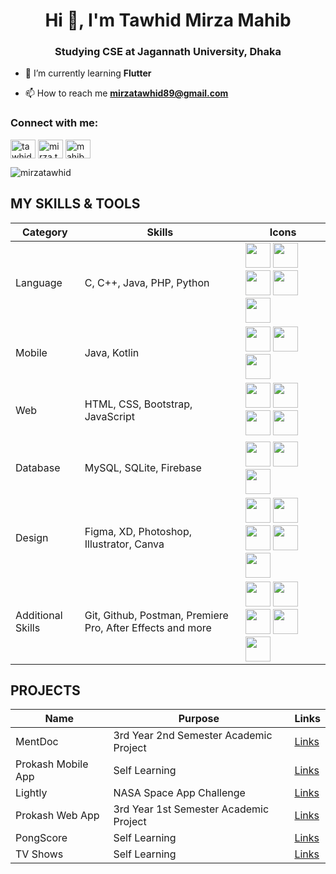 <h1 align="center">Hi 👋, I'm Tawhid Mirza Mahib</h1>
<h3 align="center">Studying CSE at Jagannath University, Dhaka</h3>


- 🌱 I’m currently learning **Flutter**

- 📫 How to reach me **mirzatawhid89@gmail.com**

<h3 align="left">Connect with me:</h3>
<p align="left">
<a href="https://linkedin.com/in/tawhid-mirza-mahib-8a0525143" target="blank"><img align="center" src="https://raw.githubusercontent.com/rahuldkjain/github-profile-readme-generator/master/src/images/icons/Social/linked-in-alt.svg" alt="tawhid-mirza-mahib-8a0525143" height="30" width="40" /></a>
<a href="https://fb.com/mirza.tawhid" target="blank"><img align="center" src="https://raw.githubusercontent.com/rahuldkjain/github-profile-readme-generator/master/src/images/icons/Social/facebook.svg" alt="mirza.tawhid" height="30" width="40" /></a>
<a href="https://instagram.com/mahib__mirza" target="blank"><img align="center" src="https://raw.githubusercontent.com/rahuldkjain/github-profile-readme-generator/master/src/images/icons/Social/instagram.svg" alt="mahib__mirza" height="30" width="40" /></a>
</p>

<p><img align="center" src="https://github-readme-stats.vercel.app/api/top-langs?username=mirzatawhid&show_icons=true&locale=en&layout=compact" alt="mirzatawhid" /> </p>


## MY SKILLS & TOOLS
| Category           | Skills                                          | Icons                                                                                                                                                                                                                                                                                                                                                                                                                                                                                                                                                                                                                                                                                                                                                                                                                                                                                                                                                                                                                                                                                                                                                                                                                                                                                                                                                                                                                          |
|--------------------|-------------------------------------------------|-----------------------------------------------------------------------------------------------------------------------------------------------------------------------------------------------------------------------------------------------------------------------------------------------------------------------------------------------------------------------------------------------------------------------------------------------------------------------------------------------------------------------------------------------------------------------------------------------------------------------------------------------------------------------------------------------------------------------------------------------------------------------------------------------------------------------------------------------------------------------------------------------------------------------------------------------------------------------------------------------------------------------------------------------------------------------------------------------------------------------------------------------------------------------------------------------------------------------------------------------------------------------------------------------------------------------------------------------------------------------------------------------------------------------------------|
| Language           | C, C++, Java, PHP, Python                       | <img src="https://cdn.jsdelivr.net/gh/devicons/devicon@latest/icons/c/c-original.svg" width="40" height="40"/> <img src="https://cdn.jsdelivr.net/gh/devicons/devicon@latest/icons/cplusplus/cplusplus-original.svg" width="40" height="40"/> <img src="https://cdn.jsdelivr.net/gh/devicons/devicon@latest/icons/java/java-original.svg" width="40" height="40"/> <img src="https://cdn.jsdelivr.net/gh/devicons/devicon@latest/icons/php/php-original.svg" width="40" height="40"/> <img src="https://cdn.jsdelivr.net/gh/devicons/devicon@latest/icons/python/python-original.svg" width="40" height="40"/>                                                                                                                                                                                                                                                                                                                                                                                                                                                                                                                                                                                                                                                                                                                                                                                                                                   |
| Mobile             | Java, Kotlin                                    | <img src="https://cdn.jsdelivr.net/gh/devicons/devicon@latest/icons/androidstudio/androidstudio-original.svg" width="40" height="40"/> <img src="https://cdn.jsdelivr.net/gh/devicons/devicon@latest/icons/java/java-original.svg" width="40" height="40"/> <img src="https://cdn.jsdelivr.net/gh/devicons/devicon@latest/icons/kotlin/kotlin-original.svg" width="40" height="40"/>                                                                                                                                                                                                                                                                                                                                                                                                                                                                                                                                                                                                                                                                                                                                                                                                                                                                                                                                                  |
| Web                | HTML, CSS, Bootstrap, JavaScript                | <img src="https://cdn.jsdelivr.net/gh/devicons/devicon@latest/icons/html5/html5-original.svg" width="40" height="40"/> <img src="https://cdn.jsdelivr.net/gh/devicons/devicon@latest/icons/css3/css3-original.svg" width="40" height="40"/> <img src="https://cdn.jsdelivr.net/gh/devicons/devicon@latest/icons/bootstrap/bootstrap-original.svg" width="40" height="40"/> <img src="https://cdn.jsdelivr.net/gh/devicons/devicon@latest/icons/javascript/javascript-original.svg" width="40" height="40"/>                                                                                                                                                                                                                                                                                                                                                                                                                                                                                                                                                                                                                                                                                                                                                                   |
| Database           | MySQL, SQLite, Firebase                         | <img src="https://cdn.jsdelivr.net/gh/devicons/devicon@latest/icons/mysql/mysql-original-wordmark.svg" width="40" height="40"/> <img src="https://cdn.jsdelivr.net/gh/devicons/devicon@latest/icons/sqlite/sqlite-original.svg" width="40" height="40"/> <img src="https://cdn.jsdelivr.net/gh/devicons/devicon@latest/icons/firebase/firebase-original.svg" width="40" height="40"/>                                                                                                                                                                                                                                                                                                                                                                                                                                                                                                                                                                                                                                                                                                                                                                                                                                                                                                              |
| Design             | Figma, XD, Photoshop, Illustrator, Canva        | <img src="https://cdn.jsdelivr.net/gh/devicons/devicon@latest/icons/figma/figma-original.svg" width="40" height="40"/> <img src="https://cdn.jsdelivr.net/gh/devicons/devicon@latest/icons/xd/xd-original.svg" width="40" height="40"/> <img src="https://cdn.jsdelivr.net/gh/devicons/devicon@latest/icons/photoshop/photoshop-original.svg" width="40" height="40"/> <img src="https://cdn.jsdelivr.net/gh/devicons/devicon@latest/icons/illustrator/illustrator-plain.svg" width="40" height="40"/> <img src="https://cdn.jsdelivr.net/gh/devicons/devicon@latest/icons/canva/canva-original.svg" width="40" height="40"/>                                                                                                                                                                                                                                                                                                                                                                                                                                                                                                                                                                                                                     |
| Additional Skills  | Git, Github, Postman, Premiere Pro, After Effects and more  | <img src="https://cdn.jsdelivr.net/gh/devicons/devicon@latest/icons/git/git-original.svg" width="40" height="40"/> <img src="https://cdn.jsdelivr.net/gh/devicons/devicon@latest/icons/github/github-original.svg" width="40" height="40"/> <img src="https://cdn.jsdelivr.net/gh/devicons/devicon@latest/icons/postman/postman-original.svg" width="40" height="40"/> <img src="https://cdn.jsdelivr.net/gh/devicons/devicon@latest/icons/premierepro/premierepro-original.svg" width="40" height="40"/> <img src="https://cdn.jsdelivr.net/gh/devicons/devicon@latest/icons/aftereffects/aftereffects-original.svg" width="40" height="40"/>                                                                                                                                                                                                                                                                                                                                                                                                                                                                                                                                                                                                                                                                                                                                                         |

## PROJECTS
| Name                                   | Purpose                                                   | Links |
| ------------------ | -------------------------------------- | --------------------------------------------------------- |
| MentDoc                              | 3rd Year 2nd Semester Academic Project                                       | [Links](https://github.com/mirzatawhid/MentDoc)                                                                    |
| Prokash Mobile App                   | Self Learning                                                                | [Links](https://github.com/mirzatawhid/Prokash-SocialApp)                                                          |
| Lightly                              | NASA Space App Challenge                                                     | [Links](https://github.com/mirzatawhid/Lightly)                                                                    |
| Prokash Web App                      | 3rd Year 1st Semester Academic Project                                       | [Links](https://github.com/mirzatawhid/Prokash)                                                                    |
| PongScore                            | Self Learning                                                                | [Links](https://github.com/mirzatawhid/PongScore)                                                                  |
| TV Shows                             | Self Learning                                                                | [Links](https://github.com/mirzatawhid/TV_Show)                                                                    |
